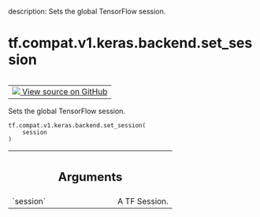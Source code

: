 description: Sets the global TensorFlow session.

<div itemscope itemtype="http://developers.google.com/ReferenceObject">
<meta itemprop="name" content="tf.compat.v1.keras.backend.set_session" />
<meta itemprop="path" content="Stable" />
</div>

# tf.compat.v1.keras.backend.set_session

<!-- Insert buttons and diff -->

<table class="tfo-notebook-buttons tfo-api nocontent" align="left">
<td>
  <a target="_blank" href="https://github.com/tensorflow/tensorflow/blob/r2.3/tensorflow/python/keras/backend.py#L685-L693">
    <img src="https://www.tensorflow.org/images/GitHub-Mark-32px.png" />
    View source on GitHub
  </a>
</td>
</table>



Sets the global TensorFlow session.

<pre class="devsite-click-to-copy prettyprint lang-py tfo-signature-link">
<code>tf.compat.v1.keras.backend.set_session(
    session
)
</code></pre>



<!-- Placeholder for "Used in" -->


<!-- Tabular view -->
 <table class="responsive fixed orange">
<colgroup><col width="214px"><col></colgroup>
<tr><th colspan="2"><h2 class="add-link">Arguments</h2></th></tr>

<tr>
<td>
`session`
</td>
<td>
A TF Session.
</td>
</tr>
</table>

